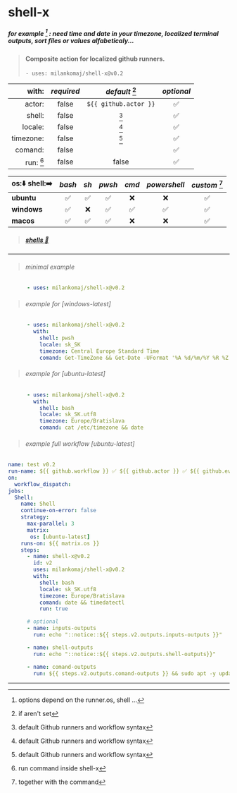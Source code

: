 # shell-x
##### for example [^note] : need time and date in your timezone, localized terminal outputs, sort files or values alfabeticaly...
> #### Composite action for localized github runners.
> ``` - uses: milankomaj/shell-x@v0.2 ```

**with:** | *required*  | *default* [^1] | *optional*
---: | :---: | :---: | :---:
actor:       | false  | `${{ github.actor }}` | ✅
shell:       | false  | [^2] | ✅
locale:      | false  | [^2] | ✅
timezone:    | false  | [^2] | ✅
comand:      | false  |         | ✅
run: [^3]    | false  | false   | ✅


os:⬇️ shell:➡️| *bash*  | *sh*  | *pwsh*  | *cmd*  | *powershell*| *custom*  [^4]
:--- | :---: | :---: | :---: | :---: | :---: | :---:
**ubuntu** | ✅ | ✅ | ✅ | ❌ | ❌ | ✅
**windows**| ✅ | ❌ | ✅ | ✅ | ✅ | ✅
**macos**  | ✅ | ✅ | ✅ | ❌ | ❌ | ✅

> ##### [shells :link:](https://docs.github.com/en/enterprise-cloud@latest/actions/using-workflows/workflow-syntax-for-github-actions#jobsjob_idstepsshell)

---

> ###### minimal example
```YAML
      - uses: milankomaj/shell-x@v0.2
```

> ###### example for [windows-latest]
```YAML
      - uses: milankomaj/shell-x@v0.2
        with:
          shell: pwsh
          locale: sk_SK
          timezone: Central Europe Standard Time
          comand: Get-TimeZone && Get-Date -UFormat '%A %d/%m/%Y %R %Z'
```

> ###### example for [ubuntu-latest]
```YAML
      - uses: milankomaj/shell-x@v0.2
        with:
          shell: bash
          locale: sk_SK.utf8
          timezone: Europe/Bratislava
          comand: cat /etc/timezone && date
```

> ###### example full workflow [ubuntu-latest]
```YAML
name: test v0.2
run-name: ${{ github.workflow }} ✅ ${{ github.actor }} ✅ ${{ github.event_name}}
on:
  workflow_dispatch:
jobs:
  Shell:
    name: Shell
    continue-on-error: false
    strategy:
      max-parallel: 3
      matrix:
       os: [ubuntu-latest]
    runs-on: ${{ matrix.os }}
    steps:
      - name: shell-x@v0.2
        id: v2
        uses: milankomaj/shell-x@v0.2
        with:
          shell: bash
          locale: sk_SK.utf8
          timezone: Europe/Bratislava
          comand: date && timedatectl
          run: true

      # optional
      - name: inputs-outputs
        run: echo "::notice::${{ steps.v2.outputs.inputs-outputs }}"

      - name: shell-outputs
        run: echo "::notice::${{ steps.v2.outputs.shell-outputs}}"

      - name: comand-outputs
        run: ${{ steps.v2.outputs.comand-outputs }} && sudo apt -y update  && sudo apt -y upgrade
```

---

[^note]: options depend on the runner.os, shell ...
[^1]: if aren't set
[^2]: default Github runners and workflow syntax
[^3]: run command inside shell-x
[^4]: together with the command
